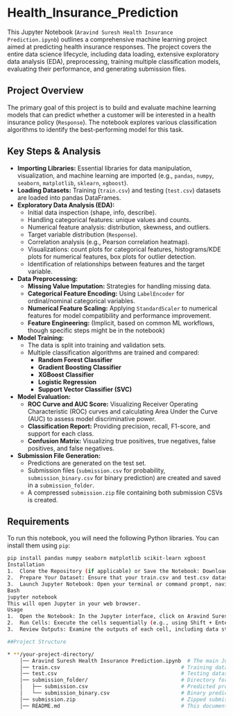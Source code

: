 # Health_Insurance_Prediction
This Jupyter Notebook (`Aravind Suresh Health Insurance Prediction.ipynb`) outlines a comprehensive machine learning project aimed at predicting health insurance responses. The project covers the entire data science lifecycle, including data loading, extensive exploratory data analysis (EDA), preprocessing, training multiple classification models, evaluating their performance, and generating submission files.

## Project Overview

The primary goal of this project is to build and evaluate machine learning models that can predict whether a customer will be interested in a health insurance policy (`Response`). The notebook explores various classification algorithms to identify the best-performing model for this task.

## Key Steps & Analysis

* **Importing Libraries:** Essential libraries for data manipulation, visualization, and machine learning are imported (e.g., `pandas`, `numpy`, `seaborn`, `matplotlib`, `sklearn`, `xgboost`).
* **Loading Datasets:** Training (`train.csv`) and testing (`test.csv`) datasets are loaded into pandas DataFrames.
* **Exploratory Data Analysis (EDA):**
    * Initial data inspection (shape, info, describe).
    * Handling categorical features: unique values and counts.
    * Numerical feature analysis: distribution, skewness, and outliers.
    * Target variable distribution (`Response`).
    * Correlation analysis (e.g., Pearson correlation heatmap).
    * Visualizations: count plots for categorical features, histograms/KDE plots for numerical features, box plots for outlier detection.
    * Identification of relationships between features and the target variable.
* **Data Preprocessing:**
    * **Missing Value Imputation:** Strategies for handling missing data.
    * **Categorical Feature Encoding:** Using `LabelEncoder` for ordinal/nominal categorical variables.
    * **Numerical Feature Scaling:** Applying `StandardScaler` to numerical features for model compatibility and performance improvement.
    * **Feature Engineering:** (Implicit, based on common ML workflows, though specific steps might be in the notebook)
* **Model Training:**
    * The data is split into training and validation sets.
    * Multiple classification algorithms are trained and compared:
        * **Random Forest Classifier**
        * **Gradient Boosting Classifier**
        * **XGBoost Classifier**
        * **Logistic Regression**
        * **Support Vector Classifier (SVC)**
* **Model Evaluation:**
    * **ROC Curve and AUC Score:** Visualizing Receiver Operating Characteristic (ROC) curves and calculating Area Under the Curve (AUC) to assess model discriminative power.
    * **Classification Report:** Providing precision, recall, F1-score, and support for each class.
    * **Confusion Matrix:** Visualizing true positives, true negatives, false positives, and false negatives.
* **Submission File Generation:**
    * Predictions are generated on the test set.
    * Submission files (`submission.csv` for probability, `submission_binary.csv` for binary prediction) are created and saved in a `submission_folder`.
    * A compressed `submission.zip` file containing both submission CSVs is created.

## Requirements

To run this notebook, you will need the following Python libraries. You can install them using `pip`:

```bash
pip install pandas numpy seaborn matplotlib scikit-learn xgboost
Installation
1.	Clone the Repository (if applicable) or Save the Notebook: Download or copy the Aravind Suresh Health Insurance Prediction.ipynb file to your local machine.
2.	Prepare Your Dataset: Ensure that your train.csv and test.csv datasets are placed in the same directory as the notebook, or update the file paths within the notebook to their correct locations.
3.	Launch Jupyter Notebook: Open your terminal or command prompt, navigate to the directory containing the notebook, and run:
Bash
jupyter notebook
This will open Jupyter in your web browser.
Usage
1.	Open the Notebook: In the Jupyter interface, click on Aravind Suresh Health Insurance Prediction.ipynb to open it.
2.	Run Cells: Execute the cells sequentially (e.g., using Shift + Enter or the "Run" button in the toolbar) to perform data loading, preprocessing, model training, evaluation, and submission generation.
3.	Review Outputs: Examine the outputs of each cell, including data statistics, visualizations, model performance metrics, and the generated submission files.

##Project Structure

* **/your-project-directory/
    │── Aravind Suresh Health Insurance Prediction.ipynb  # The main Jupyter Notebook
    │── train.csv                                       # Training dataset (input)
    │── test.csv                                        # Testing dataset (input)
    │── submission_folder/                              # Directory for submission files (created by notebook)
    │   ├── submission.csv                              # Predicted probabilities
    │   └── submission_binary.csv                       # Binary predictions
    │── submission.zip                                  # Zipped submission files
    │── README.md                                       # This documentation file

